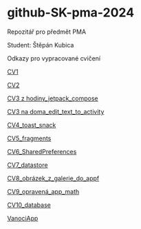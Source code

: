 # github-SK-pma-2024
Repozitář pro předmět PMA

Student: Štěpán Kubica

Odkazy pro vypracované cvičení

[CV1](https://github.com/Bookworm-afk/github-SK-pma-2024/tree/CV1)

[CV2](https://github.com/Bookworm-afk/github-SK-pma-2024/tree/CV2)

[CV3 z hodiny_jetpack_compose](https://github.com/Bookworm-afk/github-SK-pma-2024/tree/CV3_hodina)

[CV3 na doma_edit_text_to_activity](https://github.com/Bookworm-afk/github-SK-pma-2024/tree/CV3_na_doma)

[CV4_toast_snack](https://github.com/Bookworm-afk/github-SK-pma-2024/tree/Toast_snackbar)

[CV5_fragments](https://github.com/Bookworm-afk/github-SK-pma-2024/tree/Fragments/App_fragments/app)

[CV6_SharedPreferences](https://github.com/Bookworm-afk/github-SK-pma-2024/tree/SharedPreferences/My_app_sharedpreferences/app)

[CV7_datastore](https://github.com/Bookworm-afk/github-SK-pma-2024/tree/Datastore/My_App_datastore)

[CV8_obrázek_z_galerie_do_appf](https://github.com/Bookworm-afk/github-SK-pma-2024/tree/MyApp_galerie_fotka)

[CV9_opravená_app_math](https://github.com/Bookworm-afk/github-SK-pma-2024/tree/MyApp_math/jednoducha_math/app)

[CV10_database](https://github.com/Bookworm-afk/github-SK-pma-2024/tree/MyAppDB/MyAppDB)

[VanociApp]()
